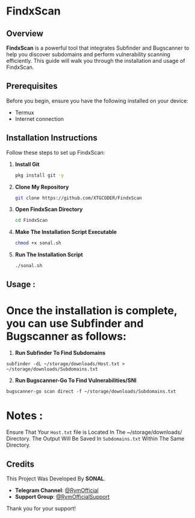 # FindxScan

## Overview

**FindxScan** is a powerful tool that integrates Subfinder and Bugscanner to help you discover subdomains and perform vulnerability scanning efficiently. This guide will walk you through the installation and usage of FindxScan.

## Prerequisites

Before you begin, ensure you have the following installed on your device:

- Termux
- Internet connection

## Installation Instructions

Follow these steps to set up FindxScan:

1. **Install Git**
   ```bash
   pkg install git -y

2. **Clone My Repository**
   ```bash
   git clone https://github.com/XTGCODER/FindxScan

3. **Open FindxScan Directory**
   ```bash
   cd FindxScan

4. **Make The Installation Script Executable**
   ```bash
   chmod +x sonal.sh

5. **Run The Installation Script**
   ```bash
   ./sonal.sh

## Usage :
# Once the installation is complete, you can use Subfinder and Bugscanner as follows:

1. **Run Subfinder
To Find Subdomains**
```
subfinder -dL ~/storage/downloads/Host.txt > ~/storage/downloads/Subdomains.txt
```

2. **Run Bugscanner-Go To Find Vulnerabilities/SNI**
```
bugscanner-go scan direct -f ~/storage/downloads/Subdomains.txt
```

# Notes :
Ensure That Your `Host.txt` file is Located In The ~/storage/downloads/ Directory.
The Output Will Be Saved In `Subdomains.txt` Within The Same Directory.

## Credits

This Project Was Developed By **SONAL**.

- **Telegram Channel**: [@RymOfficial](https://t.me/RymOfficial)
- **Support Group**: [@RymOfficialSupport](https://t.me/RymOfficialSupport)

Thank you for your support!
